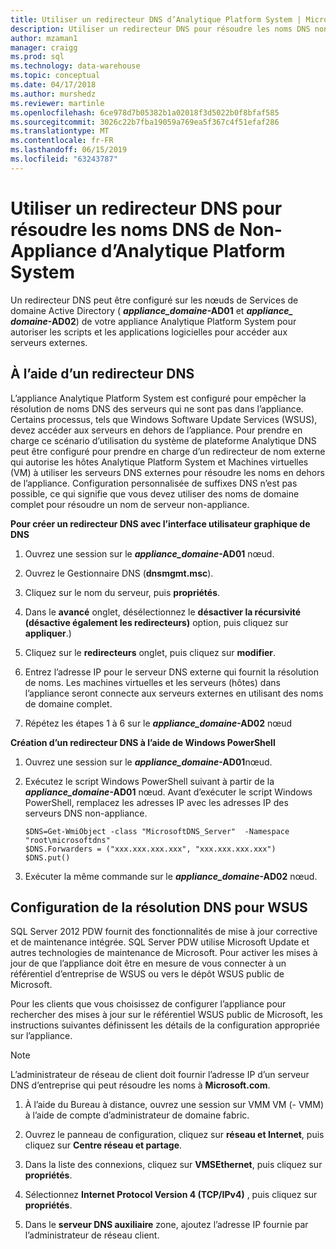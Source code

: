 ```yaml
---
title: Utiliser un redirecteur DNS d’Analytique Platform System | Microsoft Docs »
description: Utiliser un redirecteur DNS pour résoudre les noms DNS non-appliance d’Analytique Platform System.
author: mzaman1
manager: craigg
ms.prod: sql
ms.technology: data-warehouse
ms.topic: conceptual
ms.date: 04/17/2018
ms.author: murshedz
ms.reviewer: martinle
ms.openlocfilehash: 6ce978d7b05382b1a02018f3d5022b0f8bfaf585
ms.sourcegitcommit: 3026c22b7fba19059a769ea5f367c4f51efaf286
ms.translationtype: MT
ms.contentlocale: fr-FR
ms.lasthandoff: 06/15/2019
ms.locfileid: "63243787"
---
```

# <a name="use-a-dns-forwarder-to-resolve-non-appliance-dns-names-in-analytics-platform-system"></a>Utiliser un redirecteur DNS pour résoudre les noms DNS de Non-Appliance d’Analytique Platform System
Un redirecteur DNS peut être configuré sur les nœuds de Services de domaine Active Directory ( **_appliance\_domaine_-AD01** et  **_appliance\_ domaine_-AD02**) de votre appliance Analytique Platform System pour autoriser les scripts et les applications logicielles pour accéder aux serveurs externes.  
  
## <a name="ResolveDNS"></a>À l’aide d’un redirecteur DNS  
L’appliance Analytique Platform System est configuré pour empêcher la résolution de noms DNS des serveurs qui ne sont pas dans l’appliance. Certains processus, tels que Windows Software Update Services (WSUS), devez accéder aux serveurs en dehors de l’appliance. Pour prendre en charge ce scénario d’utilisation du système de plateforme Analytique DNS peut être configuré pour prendre en charge d’un redirecteur de nom externe qui autorise les hôtes Analytique Platform System et Machines virtuelles (VM) à utiliser les serveurs DNS externes pour résoudre les noms en dehors de l’appliance. Configuration personnalisée de suffixes DNS n’est pas possible, ce qui signifie que vous devez utiliser des noms de domaine complet pour résoudre un nom de serveur non-appliance.  
  
**Pour créer un redirecteur DNS avec l’interface utilisateur graphique de DNS**  
  
1.  Ouvrez une session sur le  **_appliance\_domaine_-AD01** nœud.  
  
2.  Ouvrez le Gestionnaire DNS (**dnsmgmt.msc**).  
  
3.  Cliquez sur le nom du serveur, puis **propriétés**.  
  
4.  Dans le **avancé** onglet, désélectionnez le **désactiver la récursivité (désactive également les redirecteurs)** option, puis cliquez sur **appliquer**.)  
  
5.  Cliquez sur le **redirecteurs** onglet, puis cliquez sur **modifier**.  
  
6.  Entrez l’adresse IP pour le serveur DNS externe qui fournit la résolution de noms. Les machines virtuelles et les serveurs (hôtes) dans l’appliance seront connecte aux serveurs externes en utilisant des noms de domaine complet.  
  
7.  Répétez les étapes 1 à 6 sur le  **_appliance\_domaine_-AD02** nœud  
  
**Création d’un redirecteur DNS à l’aide de Windows PowerShell**  
  
1.  Ouvrez une session sur le  **_appliance\_domaine_-AD01**nœud.  
  
2.  Exécutez le script Windows PowerShell suivant à partir de la  **_appliance\_domaine_-AD01** nœud. Avant d’exécuter le script Windows PowerShell, remplacez les adresses IP avec les adresses IP des serveurs DNS non-appliance.  
  
    ```  
    $DNS=Get-WmiObject -class "MicrosoftDNS_Server"  -Namespace "root\microsoftdns"  
    $DNS.Forwarders = ("xxx.xxx.xxx.xxx", "xxx.xxx.xxx.xxx")  
    $DNS.put()  
    ```  
  
3.  Exécuter la même commande sur le  **_appliance\_domaine_-AD02** nœud.  
  
## <a name="configuring-dns-resolution-for-wsus"></a>Configuration de la résolution DNS pour WSUS  
SQL Server 2012 PDW fournit des fonctionnalités de mise à jour corrective et de maintenance intégrée. SQL Server PDW utilise Microsoft Update et autres technologies de maintenance de Microsoft. Pour activer les mises à jour de que l’appliance doit être en mesure de vous connecter à un référentiel d’entreprise de WSUS ou vers le dépôt WSUS public de Microsoft.  
  
Pour les clients que vous choisissez de configurer l’appliance pour rechercher des mises à jour sur le référentiel WSUS public de Microsoft, les instructions suivantes définissent les détails de la configuration appropriée sur l’appliance.  
  
> [!NOTE]  
> L’administrateur de réseau de client doit fournir l’adresse IP d’un serveur DNS d’entreprise qui peut résoudre les noms à **Microsoft.com**.  
  
1.  À l’aide du Bureau à distance, ouvrez une session sur VMM VM (<fabric domain>- VMM) à l’aide de compte d’administrateur de domaine fabric.  
  
2.  Ouvrez le panneau de configuration, cliquez sur **réseau et Internet**, puis cliquez sur **Centre réseau et partage**.  
  
3.  Dans la liste des connexions, cliquez sur **VMSEthernet**, puis cliquez sur **propriétés**.  
  
4.  Sélectionnez **Internet Protocol Version 4 (TCP/IPv4)** , puis cliquez sur **propriétés**.  
  
5.  Dans le **serveur DNS auxiliaire** zone, ajoutez l’adresse IP fournie par l’administrateur de réseau client.  
  
<!-- MISSING LINKS ## See Also  
[Common Metadata Query Examples &#40;SQL Server PDW&#41;](../sqlpdw/common-metadata-query-examples-sql-server-pdw.md)  -->  
  
